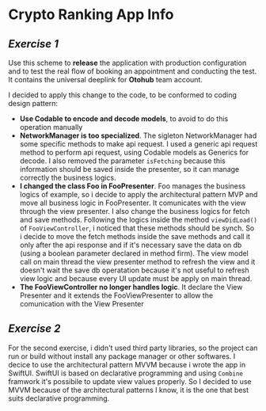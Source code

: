 
# Crypto Ranking App Info
## _Exercise 1_

Use this scheme to **release** the application with production configuration and to test the real flow of booking an appointment and conducting the test.
It contains the universal deeplink for **Otohub** team account.

I decided to apply this change to the code, to be conformed to coding design pattern:

- **Use Codable to encode and decode models**, to avoid to do this operation manually 
- **NetworkManager is too specialized**. The sigleton NetworkManager had some specific methods to make api request. I used a generic api request method to perform api request, using Codable models as Generics for decode. I also removed the parameter `isFetching` because this information should be saved inside the presenter, so it can manage correctly the business logics. 
- **I changed the class Foo in FooPresenter**. Foo manages the business logics of example, so i decide to apply the architectural pattern MVP and move all business logic in FooPresenter. It comunicates with the view through the view presenter. I also change the business logics for fetch and save methods. Following the logics inside the method `viewDidLoad()` of `FooViewController`, i noticed that these methods should be synch. So i decide to move the fetch methods inside the save methods and call it only after the api response and if it's necessary save the data on db (using a boolean parameter declared in method firm). The view model call on main thread the view presenter method to refresh the view and it doesn't wait the save db operatation because it's not useful to refresh view logic and because every UI update must be apply on main thread.
- **The FooViewController no longer handles logic**. It declare the View Presenter and it extends the FooViewPresenter to allow the comunication with the View Presenter 

## _Exercise 2_

For the second exercise, i didn't used third party libraries, so the project can run or build without install any package manager or other softwares.
I decice to use the architectural pattern MVVM because i wrote the app in SwiftUI. 
SwiftUI is based on declarative programming and using `Combine` framwork it's possibile to update view values properly.
So I decided to use MVVM because of the architectural patterns I know, it is the one that best suits declarative programming.

